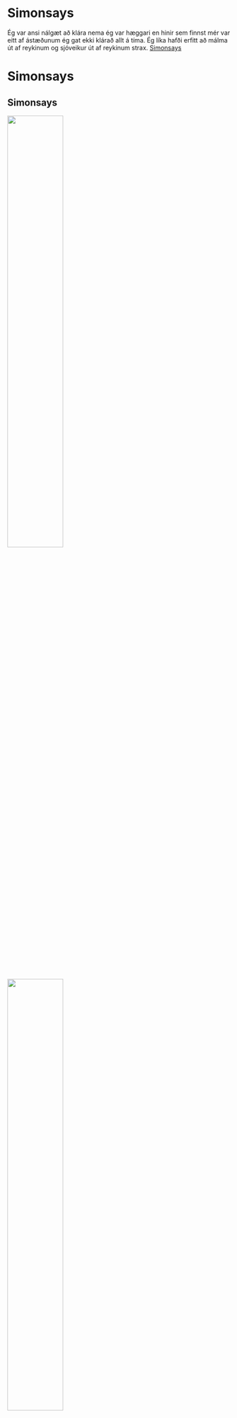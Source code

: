 # Simonsays
Ég var ansi nálgæt að klára nema ég var hæggari en hinir sem finnst mér var eitt af ástæðunum ég gat ekki klárað allt á tíma. Ég líka hafði erfitt að málma út af reykinum og sjóveikur út af reykinum strax.
[Simonsays](https://github.com/Kjartan06/Simonsays.git)

# Simonsays
## Simonsays
<img src= https://user-images.githubusercontent.com/115498538/232611499-57861963-1cdb-4bf1-a83b-96643e2bbfb8.JPG width="50%" height="50%">
<img src= https://user-images.githubusercontent.com/115498538/232611540-0f85543a-82bf-4dba-8454-212b562ede60.JPG width="50%" height="50%">
<img src= https://user-images.githubusercontent.com/115498538/232611577-a0c268d7-d2a9-4625-9df6-74970a989e18.JPG width="50%" height="50%">
<img src= https://user-images.githubusercontent.com/115498538/232611610-2dcb7584-886b-4431-aa6e-14c38574df72.JPG width="50%" height="50%">
<img src= https://user-images.githubusercontent.com/115498538/232611642-0578519b-d39b-43ef-a0c0-13fcc3db5333.JPG width="50%" height="50%">
<img src= https://user-images.githubusercontent.com/115498538/232611677-59167c8d-089c-405c-9fd2-d1d5bc7f0ee7.JPG width="50%" height="50%">
<img src= https://user-images.githubusercontent.com/115498538/232611705-d41f1602-2b6f-4f73-b001-7aa4c0736b1d.JPG width="50%" height="50%">
<img src= https://user-images.githubusercontent.com/115498538/232611752-e528c25d-da94-4f38-a1b5-61314d7207d2.JPG width="50%" height="50%">
<img src= https://user-images.githubusercontent.com/115498538/232611778-0426dfdc-b16f-4335-9601-a9862c8b237f.JPG width="50%" height="50%">
<img src= https://user-images.githubusercontent.com/115498538/232611803-560b5ac6-8da0-4d4d-86db-e0a5078e3f33.JPG width="50%" height="50%">
<img src= https://user-images.githubusercontent.com/115498538/232611471-96f0e0bb-12f1-4a30-9eaa-8994e8b9213f.JPG width="50%" height="50%">
